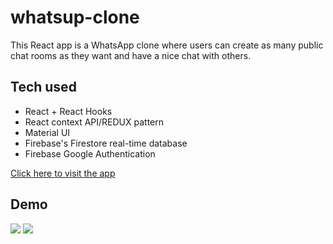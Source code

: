 # whatsup-clone

This React app is a WhatsApp clone where users can create as many public chat rooms as they want and have a nice chat with others.

## Tech used

* React + React Hooks
* React context API/REDUX pattern
* Material UI
* Firebase's Firestore real-time database
* Firebase Google Authentication

<a href="https://whatsapp-clone-78b77.web.app" title="whatsapp clone">Click here to visit the app</a>

## Demo

<img src="./whatsapp-clone-demo.gif" />

<img src="./whatsapp-clone-demo2.gif" />
